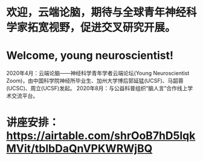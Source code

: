# 欢迎，云端论脑，期待与全球青年神经科学家拓宽视野，促进交叉研究开展。
# Welcome, young neuroscientist!
2020年4月：云端论脑——神经科学青年学者云端论坛(Young Neuroscientist Zoom)，由中国科学院神经所毕业生、加州大学博后郭延猛(UCSF)、马韶蓉(UCSC)、周立(UCSF)发起。
2020年8月：与公益科普组织“脑人言”合作线上学术交流平台。
# 讲座安排：https://airtable.com/shrOoB7hD5lqkMVit/tblbDaQnVPKWRWjBQ
